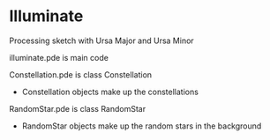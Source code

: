 Illuminate
==============

Processing sketch with Ursa Major and Ursa Minor

illuminate.pde is main code

Constellation.pde is class Constellation
 - Constellation objects make up the constellations
 
RandomStar.pde is class RandomStar
 - RandomStar objects make up the random stars in the background
